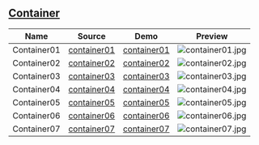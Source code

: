 ## [Container](https://github.com/ajycc20/easy-css-layout/tree/master/container)

|Name|Source|Demo|Preview|
|:---:|:---:|:---:|:---:|
|Container01|[container01](https://github.com/ajycc20/easy-css-layout/blob/master/container/container01.html)|[container01](https://ajycc20.github.io/easy-css-layout/container/container01.html)|![container01.jpg](https://i.endpot.com/image/SGZQ9/container01.jpg)|
|Container02|[container02](https://github.com/ajycc20/easy-css-layout/blob/master/container/container02.html)|[container02](https://ajycc20.github.io/easy-css-layout/container/container02.html)|![container02.jpg](https://i.endpot.com/image/JXRUF/container02.jpg)|
|Container03|[container03](https://github.com/ajycc20/easy-css-layout/blob/master/container/container03.html)|[container03](https://ajycc20.github.io/easy-css-layout/container/container03.html)|![container03.jpg](https://i.endpot.com/image/V4QN4/container03.jpg)|
|Container04|[container04](https://github.com/ajycc20/easy-css-layout/blob/master/container/container04.html)|[container04](https://ajycc20.github.io/easy-css-layout/container/container04.html)|![container04.jpg](https://i.endpot.com/image/EASHI/container04.jpg)|
|Container05|[container05](https://github.com/ajycc20/easy-css-layout/blob/master/container/container05.html)|[container05](https://ajycc20.github.io/easy-css-layout/container/container05.html)|![container05.jpg](https://i.endpot.com/image/WLNGH/container05.jpg)|
|Container06|[container06](https://github.com/ajycc20/easy-css-layout/blob/master/container/container06.html)|[container06](https://ajycc20.github.io/easy-css-layout/container/container06.html)|![container06.jpg](https://i.endpot.com/image/VL3TT/container06.jpg)|
|Container07|[container07](https://github.com/ajycc20/easy-css-layout/blob/master/container/container07.html)|[container07](https://ajycc20.github.io/easy-css-layout/container/container07.html)|![container07.jpg](https://i.endpot.com/image/UNYIX/container07.jpg)|
